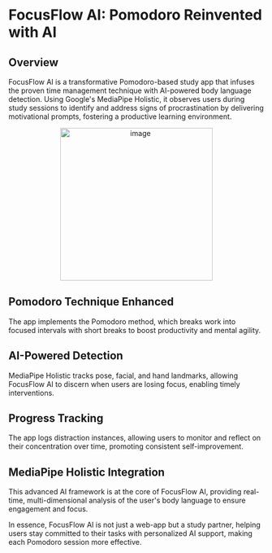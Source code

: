 # FocusFlow AI: Pomodoro Reinvented with AI
## Overview
FocusFlow AI is a transformative Pomodoro-based study app that infuses the proven time management technique with AI-powered body language detection. Using Google's MediaPipe Holistic, it observes users during study sessions to identify and address signs of procrastination by delivering motivational prompts, fostering a productive learning environment.
<p align="center">
  <img src="https://github.com/NathanielIskandar/FocusFlow_AI/assets/76016696/22d76e42-d88c-4a3e-a0a3-9dde4fd7b9bf" width="300" alt="image">
</p>

## Pomodoro Technique Enhanced
The app implements the Pomodoro method, which breaks work into focused intervals with short breaks to boost productivity and mental agility.

## AI-Powered Detection
MediaPipe Holistic tracks pose, facial, and hand landmarks, allowing FocusFlow AI to discern when users are losing focus, enabling timely interventions.

## Progress Tracking
The app logs distraction instances, allowing users to monitor and reflect on their concentration over time, promoting consistent self-improvement.

## MediaPipe Holistic Integration
This advanced AI framework is at the core of FocusFlow AI, providing real-time, multi-dimensional analysis of the user's body language to ensure engagement and focus.

In essence, FocusFlow AI is not just a web-app but a study partner, helping users stay committed to their tasks with personalized AI support, making each Pomodoro session more effective.


